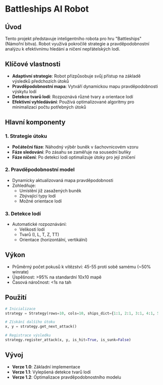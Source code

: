 # Battleships AI Robot

## Úvod
Tento projekt představuje inteligentního robota pro hru "Battleships" (Námořní bitva). Robot využívá pokročilé strategie a pravděpodobnostní analýzu k efektivnímu hledání a ničení nepřátelských lodí.

## Klíčové vlastnosti
- **Adaptivní strategie**: Robot přizpůsobuje svůj přístup na základě výsledků předchozích útoků
- **Pravděpodobnostní mapa**: Vytváří dynamickou mapu pravděpodobnosti výskytu lodí
- **Detekce tvarů lodí**: Rozpoznává různé tvary a orientace lodí
- **Efektivní vyhledávání**: Používá optimalizované algoritmy pro minimalizaci počtu potřebných útoků

## Hlavní komponenty

### 1. Strategie útoku
- **Počáteční fáze**: Náhodný výběr buněk v šachovnicovém vzoru
- **Fáze sledování**: Po zásahu se zaměřuje na sousední buňky
- **Fáze ničení**: Po detekci lodi optimalizuje útoky pro její zničení

### 2. Pravděpodobnostní model
- Dynamicky aktualizovaná mapa pravděpodobnosti
- Zohledňuje:
  - Umístění již zasažených buněk
  - Zbývající typy lodí
  - Možné orientace lodí

### 3. Detekce lodí
- Automatické rozpoznávání:
  - Velikosti lodí
  - Tvarů (I, L, T, Z, TT)
  - Orientace (horizontální, vertikální)

## Výkon
- Průměrný počet pokusů k vítězství: 45-55 proti sobě samému (~50% winrate)
- Úspěšnost: >95% na standardní 10x10 mapě
- Časová náročnost: <1s na tah

## Použití
```python
# Inicializace
strategy = Strategy(rows=10, cols=10, ships_dict={1:1, 2:1, 3:1, 4:1, 5:1})

# Získání dalšího útoku
x, y = strategy.get_next_attack()

# Registrace výsledku
strategy.register_attack(x, y, is_hit=True, is_sunk=False)
```

## Vývoj
- **Verze 1.0**: Základní implementace
- **Verze 1.1**: Vylepšená detekce tvarů lodí
- **Verze 1.2**: Optimalizace pravděpodobnostního modelu
